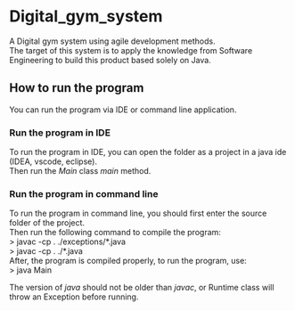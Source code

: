 # Digital_gym_system

A Digital gym system using agile development methods.  
The target of this system is to apply the knowledge from Software Engineering to build this product based solely on Java.

## How to run the program

You can run the program via IDE or command line application.

### Run the program in IDE

To run the program in IDE, you can open the folder as a project in a java ide (IDEA, vscode, eclipse).  
Then run the _Main_ class _main_ method.

### Run the program in command line

To run the program in command line, you should first enter the source folder of the project.  
Then run the following command to compile the program:  
\> javac -cp . ./exceptions/\*.java  
\> javac -cp . ./\*.java  
After, the program is compiled properly, to run the program, use:  
\> java Main  

The version of _java_ should not be older than _javac_, or Runtime class will throw an Exception before running.  
